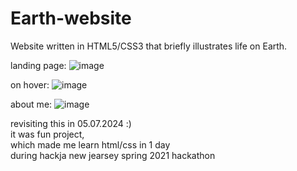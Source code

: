 # Earth-website
Website written in HTML5/CSS3 that briefly illustrates life on Earth.

landing page:
![image](https://github.com/MarsX-2002/Earth-website/assets/82014315/a8fc53bb-d7a5-405d-829d-81a1a218d3a8)

on hover:
![image](https://github.com/MarsX-2002/Earth-website/assets/82014315/5a6cc956-18db-4f36-8f29-8335704e3c09)

about me:
![image](https://github.com/MarsX-2002/Earth-website/assets/82014315/09251eab-c30d-44f6-87de-a7a06c980730)

revisiting this in 05.07.2024 :) <br>
it was fun project, <br>
which made me learn html/css in 1 day <br>
during hackja new jearsey spring 2021 hackathon <br>
